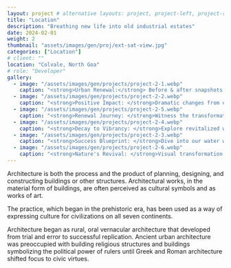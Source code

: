 ```yaml
---
layout: project # alternative layouts: project, project-left, project-right, project-top
title: "Location"
description: "Breathing new life into old industrial estates"
date: 2024-02-01
weight: 2
thumbnail: "assets/images/gen/proj/ext-sat-view.jpg"
categories: ["Location"]
# client: ""
location: "Colvale, North Goa"
# role: "Developer"
gallery:
  - image: "/assets/images/gen/projects/project-2-1.webp"
    caption: "<strong>Urban Renewal:</strong> Before & after snapshots of successful water works revitalization."
  - image: "/assets/images/gen/projects/project-2-2.webp"
    caption: "<strong>Positive Impact: </strong>Dramatic changes from our water works revitalization case study."
  - image: "/assets/images/gen/projects/project-2-5.webp"
    caption: "<strong>Renewal Journey: </strong>Witness the transformation of neglected water infrastructure."
  - image: "/assets/images/gen/projects/project-2-4.webp"
    caption: "<strong>Decay to Vibrancy: </strong>Explore revitalized water works, a beacon of urban sustainability."
  - image: "/assets/images/gen/projects/project-2-3.webp"
    caption: "<strong>Success Blueprint: </strong>Dive into our water works revitalization, revealing effective community renewal."
  - image: "/assets/images/gen/projects/project-2-6.webp"
    caption: "<strong>Nature's Revival: </strong>Visual transformation of ecosystems through our water works project."
---
```


Architecture is both the process and the product of planning, designing, and constructing buildings or other structures. Architectural works, in the material form of buildings, are often perceived as cultural symbols and as works of art.

The practice, which began in the prehistoric era, has been used as a way of expressing culture for civilizations on all seven continents.

Architecture began as rural, oral vernacular architecture that developed from trial and error to successful replication. Ancient urban architecture was preoccupied with building religious structures and buildings symbolizing the political power of rulers until Greek and Roman architecture shifted focus to civic virtues.
